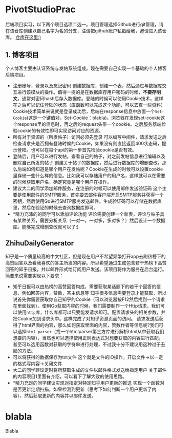 

# PivotStudioPrac

后端项目实习，以下两个项目选项二选一。项目管理选择Github进行git管理，请在该仓库创建以自己名字为名的分支，注请把github账户私戳给我，邀请进入该仓库。
[仓库在这里:)](https://github.com/Xieyuschen/PivotStudioPrac)

## 1. 博客项目

个人博客主要由认证系统与发帖系统组成。现在需要自己实现一个基础的个人博客后端项目。

- 注册账号，登录以及忘记密码
  创建数据库，创建一个表，然后通过与数据库交互进行该模块的操作。值得一提的是在数据库存用户密码的时候，**不要存明文**，通常对密码hash后存入数据库。登陆的时候可以使用Cookie技术，这样在之后可以记住登陆的状态（库函数可以完成这个功能，可以去查一些资料）Cookie技术简单来说就是登录成功后，后端在response信息中放置一个`Set-Cookie`(这是一个键值对，Set-Cookie：blabla)。浏览器在发现set-cookie这个response里的信息时，再之后的request头带一个cookie。之后服务器端检验cookie的有效性即可实现访问对应的资源。
- 所有对于资源的（所发帖子）访问必须先登录
  可以编写中间件，请求发送之后检查请求头是否拥有登陆时候的Cookie，如果没有则直接返回400状态码，提示登陆。也可以在每个api的第一步首先检验cookie是否有效。
- 登陆后，用户可以进行发帖，查看自己的帖子，对之前发帖信息进行编辑以及删除自己所发的帖子
  创建关于帖子的数据库，然后进行数据库的增删查改。那么后端如何知道是哪个用户在发帖呢？Cookie在生成的时候可以设置cookie里存储一些什么样的信息。比如我可以存储用户的用户名，这样就可以在需要的时候获取用户名，确定究竟是哪个用户在操作。
- 建议大二的同学添加邮件服务，在注册的时候可以使用邮件发送验证码
  这个主要是使用邮件的SMTP服务，首先要去邮件客户端开启SMTP服务并获得一个密钥，然后使用Go进行SMTP服务发送邮件。生成验证码可以存储在数据库里，然后在验证的时候去查询数据库即可。
- *精力充沛的的同学可以添加评论功能
  评论需要创建一个新表，评论与帖子具有某种关系，需要分析关系（一对一，一对多，多对多？）然后设计一个数据库。能够完成增删查改就可以了:)

## ZhihuDailyGenerator

知乎是一个质量较高的中文社区，但是现在用户不希望频繁打开app去刷热榜下的高赞回答以及看我喜欢的答主所发的内容。所以希望通过生成包含若干热榜下高赞回答的知乎日报，并以邮件形式给订阅用户发送。该项目将作为服务在后台运行。简要来说需要实现以下要求：

- 知乎日报可以由热榜的高赞回答构成，需要获取某话题下的若干个回答的信息，例如回答内容，赞数，答主信息等
  知乎很多信息需要登录才能获取，所以说首先你需要获取你自己知乎的Cookie（可以浏览器按F12然后找到一个请求在里面找到）。使用Go获取内容的时候，我们需要制作一个Http请求，我们可以使用`http`库，什么库都可以只要能发请求即可。配置请求头的相关参数，并把Cookie加到请求头中。这样完成了对知乎资源页面的访问。
  请求发送后获得了html界面的内容，那么如何获取里面的内容，赞数作者等信息呢?我们可以选择`html parser`（找一个htmlparser第三方库进行解析html从中获取我们想要的内容），当然也可以选择使用正则表达式对想要获取的内容进行匹配。甚至可以选用函数对获取的字符串进行处理，不过我十分不建议用这种过于丑陋的方法。
- 可以将获得的数据保存为txt文件
  这个就是文件的IO操作，开启文件->以一定的格式写内容->关闭文件
- 大二的同学建议定时将所获取生成的文件以邮件格式发送给指定用户
  关于邮件的内容项目1里面有介绍，可以看下了解大致的使用思路。
- *精力充足的同学建议实现对指定对特定知乎用户更新的推送
  实现一个函数对是否更新定期扫描，如果检测到更新（思考下如何判断一个用户更新了内容），然后获取更新的内容并以邮件发送。

# blabla

Blabla